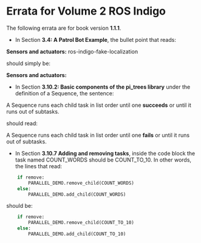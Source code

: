 # Errata for Volume 2 ROS Indigo #

The following errata are for book version **1.1.1**.

   * In Section **3.4: A Patrol Bot Example**, the bullet point that reads:

   **Sensors and actuators:** ros-indigo-fake-localization

   should simply be:

   **Sensors and actuators:**

   * In Section **3.10.2: Basic components of the pi_trees library** under the definition of a Sequence, the sentence:

   A Sequence runs each child task in list order until one **succeeds** or until it runs out of subtasks.

   should read:

   A Sequence runs each child task in list order until one **fails** or until it runs out of subtasks.

   * In Section **3.10.7 Adding and removing tasks**, inside the code block the task named COUNT\_WORDS should be COUNT\_TO\_10.  In other words, the lines that read:

```python
    if remove:
        PARALLEL_DEMO.remove_child(COUNT_WORDS)
    else:
        PARALLEL_DEMO.add_child(COUNT_WORDS)
```
   should be:

```python
    if remove:
        PARALLEL_DEMO.remove_child(COUNT_TO_10)
    else:
        PARALLEL_DEMO.add_child(COUNT_TO_10)
```

